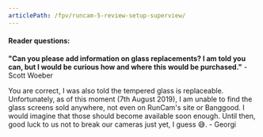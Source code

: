 ```yaml
---
articlePath: /fpv/runcam-5-review-setup-superview/
---
```


#### Reader questions:

**"Can you please add information on glass replacements? I am told you can, but I would be curious how and where this would be purchased."** - Scott Woeber

You are correct, I was also told the tempered glass is replaceable. Unfortunately, as of this moment (7th August 2019), I am unable to find the glass screens sold anywhere, not even on RunCam's site or Banggood. I would imagine that those should become available soon enough. Until then, good luck to us not to break our cameras just yet, I guess 😅. - Georgi
